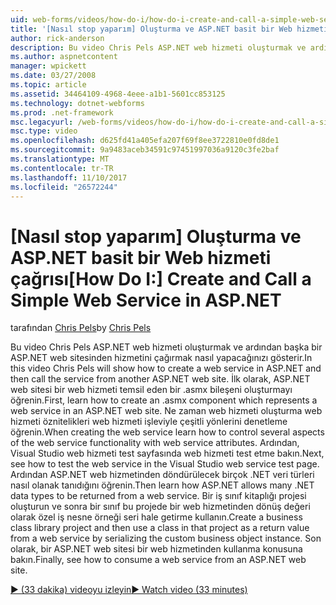 ```yaml
---
uid: web-forms/videos/how-do-i/how-do-i-create-and-call-a-simple-web-service-in-aspnet
title: '[Nasıl stop yaparım] Oluşturma ve ASP.NET basit bir Web hizmeti çağrısı | Microsoft Docs'
author: rick-anderson
description: Bu video Chris Pels ASP.NET web hizmeti oluşturmak ve ardından başka bir ASP.NET web sitesinden hizmetini çağırmak nasıl yapacağınızı gösterir. İlk olarak nasıl oluşturulacağını öğrenin...
ms.author: aspnetcontent
manager: wpickett
ms.date: 03/27/2008
ms.topic: article
ms.assetid: 34464109-4968-4eee-a1b1-5601cc853125
ms.technology: dotnet-webforms
ms.prod: .net-framework
msc.legacyurl: /web-forms/videos/how-do-i/how-do-i-create-and-call-a-simple-web-service-in-aspnet
msc.type: video
ms.openlocfilehash: d625fd41a405efa207f69f8ee3722810e0fd8de1
ms.sourcegitcommit: 9a9483aceb34591c97451997036a9120c3fe2baf
ms.translationtype: MT
ms.contentlocale: tr-TR
ms.lasthandoff: 11/10/2017
ms.locfileid: "26572244"
---
```

<a name="how-do-i-create-and-call-a-simple-web-service-in-aspnet"></a><span data-ttu-id="79877-104">[Nasıl stop yaparım] Oluşturma ve ASP.NET basit bir Web hizmeti çağrısı</span><span class="sxs-lookup"><span data-stu-id="79877-104">[How Do I:] Create and Call a Simple Web Service in ASP.NET</span></span>
====================
<span data-ttu-id="79877-105">tarafından [Chris Pels](https://twitter.com/chrispels)</span><span class="sxs-lookup"><span data-stu-id="79877-105">by [Chris Pels](https://twitter.com/chrispels)</span></span>

<span data-ttu-id="79877-106">Bu video Chris Pels ASP.NET web hizmeti oluşturmak ve ardından başka bir ASP.NET web sitesinden hizmetini çağırmak nasıl yapacağınızı gösterir.</span><span class="sxs-lookup"><span data-stu-id="79877-106">In this video Chris Pels will show how to create a web service in ASP.NET and then call the service from another ASP.NET web site.</span></span> <span data-ttu-id="79877-107">İlk olarak, ASP.NET web sitesi bir web hizmeti temsil eden bir .asmx bileşeni oluşturmayı öğrenin.</span><span class="sxs-lookup"><span data-stu-id="79877-107">First, learn how to create an .asmx component which represents a web service in an ASP.NET web site.</span></span> <span data-ttu-id="79877-108">Ne zaman web hizmeti oluşturma web hizmeti öznitelikleri web hizmeti işleviyle çeşitli yönlerini denetleme öğrenin.</span><span class="sxs-lookup"><span data-stu-id="79877-108">When creating the web service learn how to control several aspects of the web service functionality with web service attributes.</span></span> <span data-ttu-id="79877-109">Ardından, Visual Studio web hizmeti test sayfasında web hizmeti test etme bakın.</span><span class="sxs-lookup"><span data-stu-id="79877-109">Next, see how to test the web service in the Visual Studio web service test page.</span></span> <span data-ttu-id="79877-110">Ardından ASP.NET web hizmetinden döndürülecek birçok .NET veri türleri nasıl olanak tanıdığını öğrenin.</span><span class="sxs-lookup"><span data-stu-id="79877-110">Then learn how ASP.NET allows many .NET data types to be returned from a web service.</span></span> <span data-ttu-id="79877-111">Bir iş sınıf kitaplığı projesi oluşturun ve sonra bir sınıf bu projede bir web hizmetinden dönüş değeri olarak özel iş nesne örneği seri hale getirme kullanın.</span><span class="sxs-lookup"><span data-stu-id="79877-111">Create a business class library project and then use a class in that project as a return value from a web service by serializing the custom business object instance.</span></span> <span data-ttu-id="79877-112">Son olarak, bir ASP.NET web sitesi bir web hizmetinden kullanma konusuna bakın.</span><span class="sxs-lookup"><span data-stu-id="79877-112">Finally, see how to consume a web service from an ASP.NET web site.</span></span>

[<span data-ttu-id="79877-113">&#9654; (33 dakika) videoyu izleyin</span><span class="sxs-lookup"><span data-stu-id="79877-113">&#9654; Watch video (33 minutes)</span></span>](https://channel9.msdn.com/Blogs/ASP-NET-Site-Videos/how-do-i-create-and-call-a-simple-web-service-in-aspnet)
